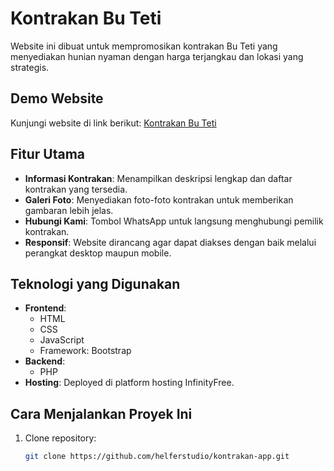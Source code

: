 # Kontrakan Bu Teti

Website ini dibuat untuk mempromosikan kontrakan Bu Teti yang menyediakan hunian nyaman dengan harga terjangkau dan lokasi yang strategis.

## Demo Website

Kunjungi website di link berikut: [Kontrakan Bu Teti](http://kontrakanbuteti.42web.io)

## Fitur Utama

- **Informasi Kontrakan**: Menampilkan deskripsi lengkap dan daftar kontrakan yang tersedia.
- **Galeri Foto**: Menyediakan foto-foto kontrakan untuk memberikan gambaran lebih jelas.
- **Hubungi Kami**: Tombol WhatsApp untuk langsung menghubungi pemilik kontrakan.
- **Responsif**: Website dirancang agar dapat diakses dengan baik melalui perangkat desktop maupun mobile.

## Teknologi yang Digunakan

- **Frontend**: 
  - HTML
  - CSS
  - JavaScript
  - Framework: Bootstrap
- **Backend**:
  - PHP
- **Hosting**: Deployed di platform hosting InfinityFree.

## Cara Menjalankan Proyek Ini

1. Clone repository:
   ```bash
   git clone https://github.com/helferstudio/kontrakan-app.git
